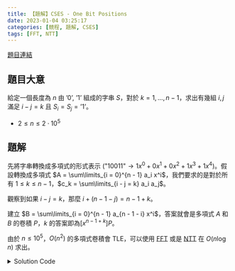 ```yaml
---
title: 【題解】CSES - One Bit Positions
date: 2023-01-04 03:25:17
categories: [競程, 題解, CSES]
tags: [FFT, NTT]
---
```


[題目連結](https://cses.fi/problemset/task/2112/)

## 題目大意

給定一個長度為 $n$ 由 $\text{'0', '1'}$ 組成的字串 $S$，對於 $k = 1, \dots, n - 1$，求出有幾組 $i, j$ 滿足 $i - j = k$ 且 $S_i = S_j = \text{'1'}$。

* $2 \leq n \leq 2 \cdot 10^5$

## 題解

先將字串轉換成多項式的形式表示 ($\text{"10011"} \to 1x^0 + 0x^1 + 0x^2 + 1x^3 + 1x^4$)。假設轉換成多項式 $A = \sum\limits_{i = 0}^{n - 1} a_i x^i$，我們要求的是對於所有 $1 \leq k \leq n - 1$，$c_k = \sum\limits_{i - j = k} a_i a_j$。

觀察到如果 $i - j = k$，那麼 $i + (n - 1 - j) = n - 1 + k$。

建立 $B = \sum\limits_{i = 0}^{n - 1} a_{n - 1 - i} x^i$，答案就會是多項式 $A$ 和 $B$ 的卷積 $P$，$k$ 的答案即為$[x^{n - 1 + k}]P$。

由於 $n \leq 10^5$，$O(n^2)$ 的多項式卷積會 TLE，可以使用 [FFT](https://oi-wiki.org/math/poly/fft/) 或是 [NTT](https://oi-wiki.org/math/poly/ntt/) 在 $O(n \log n)$ 求出。

<details><summary>Solution Code</summary>
```cpp
#include <bits/stdc++.h>
using namespace std;

using cd = complex<double>;
const double PI = acos(-1); 

void FFT(vector<cd>& a, bool inv) {
	int n = (int) a.size();
	for(int i = 1, j = 0; i < n; ++i) {
		int bit = n >> 1;
		for(; j & bit; bit >>= 1) {
			j ^= bit;
		}
		j ^= bit;
		if(i < j) {
			swap(a[i], a[j]);
		}
	}
	for(int len = 2; len <= n; len <<= 1) {
		const double ang = 2 * PI / len * (inv ? -1 : +1);
		cd rot(cos(ang), sin(ang));
		for(int i = 0; i < n; i += len) {
			cd w(1);
			for(int j = 0; j < len / 2; ++j) {
				cd u = a[i + j], v = a[i + j + len / 2] * w;
				a[i + j] = u + v;
				a[i + j + len / 2] = u - v;
				w *= rot;
			}
		}
	}
	if(inv) {
		for(auto& x : a) {
			x /= n;
		}
	}
}

vector<int> multiply(const vector<int>& a, const vector<int>& b) {
	vector<cd> fa(a.begin(), a.end());
	vector<cd> fb(b.begin(), b.end());
	int n = 1;
	while(n < (int) a.size() + (int) b.size() - 1) {
		n <<= 1;
	}
	fa.resize(n);
	fb.resize(n);
	FFT(fa, false);
	FFT(fb, false);
	for(int i = 0; i < n; ++i) {
		fa[i] *= fb[i];
	}
	FFT(fa, true);
	vector<int> c(a.size() + b.size() - 1);
	for(int i = 0; i < (int) c.size(); ++i) {
		c[i] = round(fa[i].real());
	}
	return c;
}

int main() {
	ios::sync_with_stdio(false);
	cin.tie(0);
	string s;
	cin >> s;
	int n = (int) s.size();
	vector<int> a(n), b(n);
	for(int i = 0; i < n; ++i) {
		a[i] = b[n - 1 - i] = s[i] - '0';
	}
	auto c = multiply(a, b);
	for(int i = 1; i < n; ++i) {
		cout << c[n - 1 + i] << " \n"[i == n - 1];
	}
	return 0;
}
```
</details>
